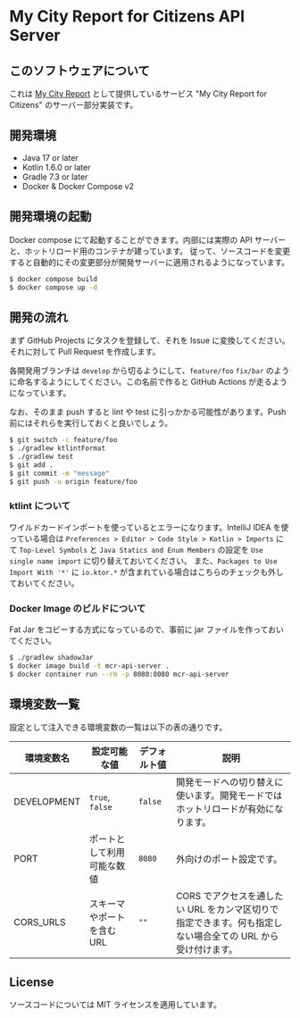 # My City Report for Citizens API Server
## このソフトウェアについて
これは [My City Report](https://www.mycityreport.jp/) として提供しているサービス "My City Report for Citizens" のサーバー部分実装です。

## 開発環境
- Java 17 or later
- Kotlin 1.6.0 or later
- Gradle 7.3 or later
- Docker & Docker Compose v2

## 開発環境の起動
Docker compose にて起動することができます。内部には実際の API サーバーと、ホットリロード用のコンテナが建っています。
従って、ソースコードを変更すると自動的にその変更部分が開発サーバーに適用されるようになっています。

```bash
$ docker compose build
$ docker compose up -d
```

## 開発の流れ
まず GitHub Projects にタスクを登録して、それを Issue に変換してください。それに対して Pull Request を作成します。

各開発用ブランチは `develop` から切るようにして、`feature/foo` `fix/bar` のように命名するようにしてください。この名前で作ると GitHub Actions が走るようになっています。

なお、そのまま push すると lint や test に引っかかる可能性があります。Push 前にはそれらを実行しておくと良いでしょう。 

```bash
$ git switch -c feature/foo
$ ./gradlew ktlintFormat
$ ./gradlew test
$ git add .
$ git commit -m "message"
$ git push -u origin feature/foo
```

### ktlint について
ワイルドカードインポートを使っているとエラーになります。IntelliJ IDEA を使っている場合は `Preferences > Editor > Code Style > Kotlin > Imports` にて
`Top-Level Symbols` と `Java Statics and Enum Members` の設定を `Use single name import` に切り替えておいてください。
また、`Packages to Use Import With '*'` に `io.ktor.*` が含まれている場合はこちらのチェックも外しておいてください。

### Docker Image のビルドについて
Fat Jar をコピーする方式になっているので、事前に jar ファイルを作っておいてください。

```bash
$ ./gradlew shadowJar
$ docker image build -t mcr-api-server .
$ docker container run --rm -p 8080:8080 mcr-api-server
```

## 環境変数一覧
設定として注入できる環境変数の一覧は以下の表の通りです。

| 環境変数名 | 設定可能な値 | デフォルト値 | 説明 |
| --- | --- | --- | --- |
| DEVELOPMENT | `true`, `false` | `false` | 開発モードへの切り替えに使います。開発モードではホットリロードが有効になります。 |
| PORT | ポートとして利用可能な数値 | `8080` | 外向けのポート設定です。 |
| CORS_URLS | スキーマやポートを含むURL | `""` | CORS でアクセスを通したい URL をカンマ区切りで指定できます。何も指定しない場合全ての URL から受け付けます。 |

## License
ソースコードについては MIT ライセンスを適用しています。
